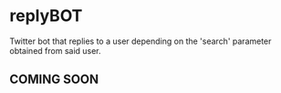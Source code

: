 # replyBOT
Twitter bot that replies to a user depending on the 'search' parameter obtained from said user.

## COMING SOON

